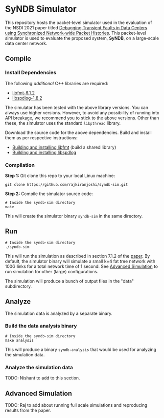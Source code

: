 # SyNDB Simulator

This repository hosts the packet-level simulator used in the evaluation of the NSDI 2021 paper titled [Debugging Transient Faults in Data Centers using Synchronized Network-wide Packet Histories](https://www.usenix.org/conference/nsdi21/presentation/kannan). This packet-level simulator is used to evaluate the proposed system, **SyNDB**, on a large-scale data center network.

## Compile

### Install Dependencies

The following *additional* C++ libraries are required:
* [libfmt-6.1.2](https://github.com/fmtlib/fmt/releases/tag/6.1.2)
* [libspdlog-1.8.2](https://github.com/gabime/spdlog/releases/tag/v1.8.2)

The simulator has been tested with the above library versions. You can always use higher versions. However, to avoid any possibility of running into API breakage, we recommend you to stick to the above versions. Other than these, the simulator uses the standard `libpthread` library.

Download the source code for the above dependencies. Build and install them as per respective instructions:
* [Building and installing libfmt](https://fmt.dev/latest/usage.html#building-the-library) (build a shared library)
* [Building and installing libspdlog](https://github.com/gabime/spdlog#install)

### Compilation

**Step 1:** Git clone this repo to your local Linux machine:
```
git clone https://github.com/rajkiranjoshi/syndb-sim.git
```

**Step 2:** Compile the simulator source code:
```
# Inside the syndb-sim directory
make
```
This will create the simulator binary `syndb-sim` in the same directory.

## Run
```
# Inside the syndb-sim directory
./syndb-sim
```
This will run the simulation as described in section 7.1.2 of the [paper](https://www.usenix.org/conference/nsdi21/presentation/kannan). By default, the simulator binary will simulate a small k=4 fat tree network with 100G links for a total network time of 1 second. See [Advanced Simulation](#advanced-simulation) to run simulation for other (large) configurations.

The simulation will produce a bunch of output files in the "data" subdirectory.

## Analyze

The simulation data is analyzed by a separate binary. 

### Build the data analysis binary 
```
# Inside the syndb-sim directory
make analysis
```
This will produce a binary `syndb-analysis` that would be used for analyzing the simulation data.

### Analyze the simulation data

TODO: Nishant to add to this section.


## Advanced Simulation

TODO: Raj to add about running full scale simulations and reproducing results from the paper. 




